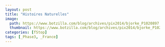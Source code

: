 ```yaml
---
layout: post
title: "Histoires Naturelles"
image:
  path: https://www.botzilla.com/blog/archives/pix2014/bjorke_P1020897.jpg
  thumbnail: https://www.botzilla.com/blog/archives/pix2014/bjorke_P1020897.jpg
categories: [fStop]
tags: [_Phase3, _France]
---
```





